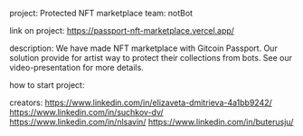 project: Protected NFT marketplace
team: notBot

link on project: https://passport-nft-marketplace.vercel.app/

description:
We have made NFT marketplace with Gitcoin Passport. 
Our solution provide for artist way to protect their collections from bots.
See our video-presentation for more details.

how to start project:

creators:
https://www.linkedin.com/in/elizaveta-dmitrieva-4a1bb9242/
https://www.linkedin.com/in/suchkov-dv/
https://www.linkedin.com/in/nlsavin/
https://www.linkedin.com/in/buterusju/
